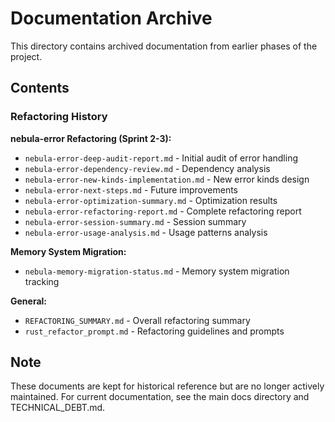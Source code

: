 # Documentation Archive

This directory contains archived documentation from earlier phases of the project.

## Contents

### Refactoring History

**nebula-error Refactoring (Sprint 2-3):**
- `nebula-error-deep-audit-report.md` - Initial audit of error handling
- `nebula-error-dependency-review.md` - Dependency analysis
- `nebula-error-new-kinds-implementation.md` - New error kinds design
- `nebula-error-next-steps.md` - Future improvements
- `nebula-error-optimization-summary.md` - Optimization results
- `nebula-error-refactoring-report.md` - Complete refactoring report
- `nebula-error-session-summary.md` - Session summary
- `nebula-error-usage-analysis.md` - Usage patterns analysis

**Memory System Migration:**
- `nebula-memory-migration-status.md` - Memory system migration tracking

**General:**
- `REFACTORING_SUMMARY.md` - Overall refactoring summary
- `rust_refactor_prompt.md` - Refactoring guidelines and prompts

## Note

These documents are kept for historical reference but are no longer actively maintained. For current documentation, see the main docs directory and TECHNICAL_DEBT.md.

